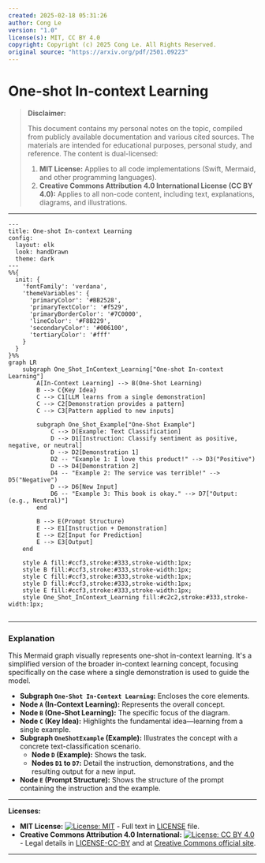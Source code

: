 ```yaml
---
created: 2025-02-18 05:31:26
author: Cong Le
version: "1.0"
license(s): MIT, CC BY 4.0
copyright: Copyright (c) 2025 Cong Le. All Rights Reserved.
original source: "https://arxiv.org/pdf/2501.09223"
---
```




# One-shot In-context Learning
> **Disclaimer:**
>
> This document contains my personal notes on the topic,
> compiled from publicly available documentation and various cited sources.
> The materials are intended for educational purposes, personal study, and reference.
> The content is dual-licensed:
> 1. **MIT License:** Applies to all code implementations (Swift, Mermaid, and other programming languages).
> 2. **Creative Commons Attribution 4.0 International License (CC BY 4.0):** Applies to all non-code content, including text, explanations, diagrams, and illustrations.
---


```mermaid
---
title: One-shot In-context Learning
config:
  layout: elk
  look: handDrawn
  theme: dark
---
%%{
  init: {
    'fontFamily': 'verdana',
    'themeVariables': {
      'primaryColor': '#BB2528',
      'primaryTextColor': '#f529',
      'primaryBorderColor': '#7C0000',
      'lineColor': '#F8B229',
      'secondaryColor': '#006100',
      'tertiaryColor': '#fff'
    }
  }
}%%
graph LR
    subgraph One_Shot_InContext_Learning["One-shot In-context Learning"]
        A[In-Context Learning] --> B(One-Shot Learning)
        B --> C{Key Idea}
        C --> C1[LLM learns from a single demonstration]
        C --> C2[Demonstration provides a pattern]
        C --> C3[Pattern applied to new inputs]
        
        subgraph One_Shot_Example["One-Shot Example"]
            C --> D[Example: Text Classification]
            D --> D1[Instruction: Classify sentiment as positive, negative, or neutral]
            D --> D2[Demonstration 1]
            D2 -- "Example 1: I love this product!" --> D3("Positive")
            D --> D4[Demonstration 2]
            D4 -- "Example 2: The service was terrible!" --> D5("Negative")
            D --> D6[New Input]
            D6 -- "Example 3: This book is okay." --> D7["Output: (e.g., Neutral)"]
        end
        
        B --> E(Prompt Structure)
        E --> E1[Instruction + Demonstration]
        E --> E2[Input for Prediction]
        E --> E3[Output]
    end

    style A fill:#ccf3,stroke:#333,stroke-width:1px;
    style B fill:#ccf3,stroke:#333,stroke-width:1px;
    style C fill:#ccf3,stroke:#333,stroke-width:1px;
    style D fill:#ccf3,stroke:#333,stroke-width:1px;
    style E fill:#ccf3,stroke:#333,stroke-width:1px;
    style One_Shot_InContext_Learning fill:#c2c2,stroke:#333,stroke-width:1px;
    
```

---


### Explanation

This Mermaid graph visually represents one-shot in-context learning.  It's a simplified version of the broader in-context learning concept, focusing specifically on the case where a single demonstration is used to guide the model.

* **Subgraph `One-Shot In-Context Learning`:** Encloses the core elements.
* **Node `A` (In-Context Learning):** Represents the overall concept.
* **Node `B` (One-Shot Learning):** The specific focus of the diagram.
* **Node `C` (Key Idea):**  Highlights the fundamental idea—learning from a single example.
* **Subgraph `OneShotExample` (Example):**  Illustrates the concept with a concrete text-classification scenario.
    *   **Node `D` (Example):** Shows the task.
    *   **Nodes `D1` to `D7`:** Detail the instruction, demonstrations, and the resulting output for a new input.
* **Node `E` (Prompt Structure):** Shows the structure of the prompt containing the instruction and the example.


---
**Licenses:**

- **MIT License:**  [![License: MIT](https://img.shields.io/badge/License-MIT-yellow.svg)](LICENSE) - Full text in [LICENSE](LICENSE) file.
- **Creative Commons Attribution 4.0 International:** [![License: CC BY 4.0](https://licensebuttons.net/l/by/4.0/88x31.png)](LICENSE-CC-BY) - Legal details in [LICENSE-CC-BY](LICENSE-CC-BY) and at [Creative Commons official site](http://creativecommons.org/licenses/by/4.0/).

---
